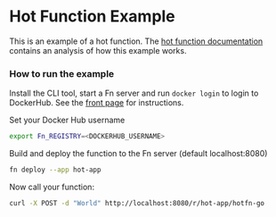 # Hot Function Example

This is an example of a hot function. The [hot function documentation](/docs/hot-functions.md) contains an analysis of how this example works.

### How to run the example

Install the CLI tool, start a Fn server and run `docker login` to login to DockerHub. See the [front page](/README.md) for instructions. 

Set your Docker Hub username 

```sh
export Fn_REGISTRY=<DOCKERHUB_USERNAME>
```

Build and deploy the function to the Fn server (default localhost:8080)

```sh
fn deploy --app hot-app
```

Now call your function:

```sh
curl -X POST -d "World" http://localhost:8080/r/hot-app/hotfn-go
```
